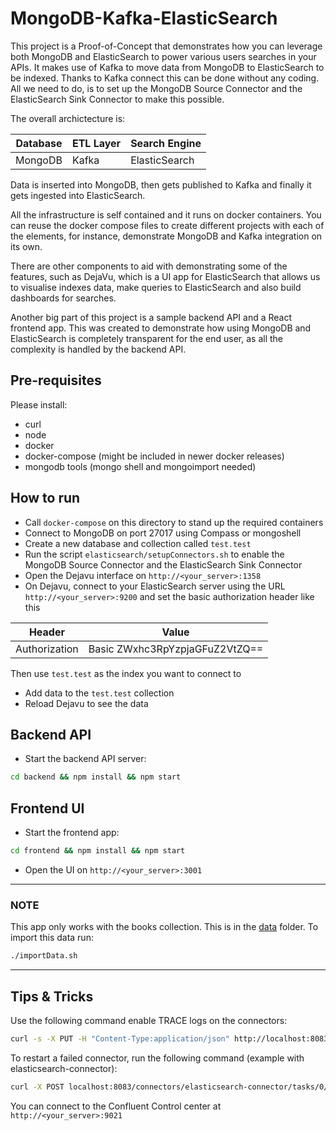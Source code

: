 # MongoDB-Kafka-ElasticSearch

This project is a Proof-of-Concept that demonstrates how you can leverage both MongoDB and ElasticSearch to power various users searches in your APIs.
It makes use of Kafka to move data from MongoDB to ElasticSearch to be indexed. Thanks to Kafka connect this can be done without any coding.
All we need to do, is to set up the MongoDB Source Connector and the ElasticSearch Sink Connector to make this possible.

The overall archictecture is:

|Database|ETL Layer|Search Engine|
| ----------- | ----------- | ----------- |
|MongoDB|Kafka|ElasticSearch|

Data is inserted into MongoDB, then gets published to Kafka and finally it gets ingested into ElasticSearch.

All the infrastructure is self contained and it runs on docker containers.
You can reuse the docker compose files to create different projects with each of the elements, for instance, demonstrate MongoDB and Kafka integration on its own.

There are other components to aid with demonstrating some of the features, such as DejaVu, which is a UI app for ElasticSearch that allows us to visualise indexes data, make queries to ElasticSearch and also build dashboards for searches.

Another big part of this project is a sample backend API and a React frontend app. This was created to demonstrate how using MongoDB and ElasticSearch is completely transparent for the end user, as all the complexity is handled by the backend API.

## Pre-requisites

Please install:

* curl
* node
* docker
* docker-compose (might be included in newer docker releases)
* mongodb tools (mongo shell and mongoimport needed)

## How to run

* Call `docker-compose` on this directory to stand up the required containers
* Connect to MongoDB on port 27017 using Compass or mongoshell
* Create a new database and collection called `test.test`
* Run the script `elasticsearch/setupConnectors.sh` to enable the MongoDB Source Connector and the ElasticSearch Sink Connector
* Open the Dejavu interface on `http://<your_server>:1358`
* On Dejavu, connect to your ElasticSearch server using the URL `http://<your_server>:9200` and set the basic authorization header like this

|Header|Value|
| ----------- | ----------- |
|Authorization|Basic ZWxhc3RpYzpjaGFuZ2VtZQ==|

Then use `test.test` as the index you want to connect to

* Add data to the `test.test` collection
* Reload Dejavu to see the data

## Backend API

* Start the backend API server:

```bash
cd backend && npm install && npm start
```

## Frontend UI

* Start the frontend app:

```bash
cd frontend && npm install && npm start
```

* Open the UI on `http://<your_server>:3001`

---

### NOTE

This app only works with the books collection. This is in the [data](data) folder.
To import this data run:

```bash
./importData.sh
```

---

## Tips & Tricks

Use the following command enable TRACE logs on the connectors:

```bash
curl -s -X PUT -H "Content-Type:application/json" http://localhost:8083/admin/loggers/org.apache.kafka.connect.runtime.WorkerSourceTask n-d '{"level": "TRACE"}' | jq '.'
```

To restart a failed connector, run the following command (example with elasticsearch-connector):

```bash
curl -X POST localhost:8083/connectors/elasticsearch-connector/tasks/0/restart
```

You can connect to the Confluent Control center at `http://<your_server>:9021`
